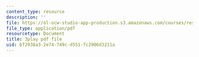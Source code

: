 ```yaml
---
content_type: resource
description: ''
file: https://ol-ocw-studio-app-production.s3.amazonaws.com/courses/res-6-008-digital-signal-processing-spring-2011/bf2938a32e74749cd551fc2906d3211a_XT6o4IRTcLk.pdf
file_type: application/pdf
resourcetype: Document
title: 3play pdf file
uid: bf2938a3-2e74-749c-d551-fc2906d3211a
---
```

